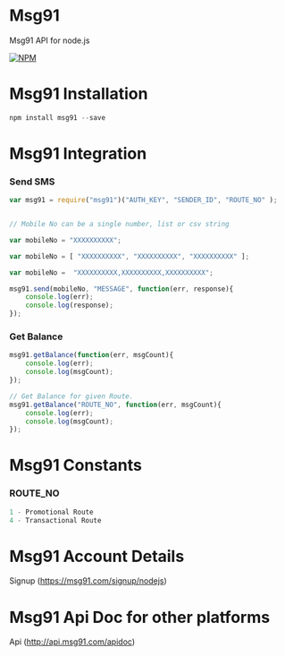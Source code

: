 # Msg91
Msg91 API for node.js


[![NPM](https://nodei.co/npm/msg91.png?downloads=true)](https://npmjs.org/package/msg91)


# Msg91 Installation

```javascript 
npm install msg91 --save
```

# Msg91 Integration


### Send SMS

```javascript
var msg91 = require("msg91")("AUTH_KEY", "SENDER_ID", "ROUTE_NO" );


// Mobile No can be a single number, list or csv string

var mobileNo = "XXXXXXXXXX";

var mobileNo = [ "XXXXXXXXXX", "XXXXXXXXXX", "XXXXXXXXXX" ];

var mobileNo =  "XXXXXXXXXX,XXXXXXXXXX,XXXXXXXXXX";

msg91.send(mobileNo, "MESSAGE", function(err, response){
    console.log(err);
    console.log(response);
});
```




### Get Balance

```javascript
msg91.getBalance(function(err, msgCount){
    console.log(err);
    console.log(msgCount);
});

// Get Balance for given Route.
msg91.getBalance("ROUTE_NO", function(err, msgCount){
    console.log(err);
    console.log(msgCount);
});
```



# Msg91 Constants


### ROUTE_NO
```javascript
1 - Promotional Route
4 - Transactional Route
```

# Msg91 Account Details
Signup (https://msg91.com/signup/nodejs)


# Msg91 Api Doc for other platforms
Api (http://api.msg91.com/apidoc)
